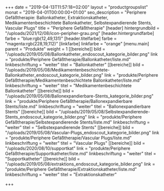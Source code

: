 +++
date = "2019-04-13T11:57:18+02:00"
layout = "productgroupslist"
monat = "2019-04-01T00:00:00+01:00"
seo_description = "Periphere Gefäßtherapie: Ballonkatheter, Extraktionskatheter, Medikamentenbeschichtete Ballonkatheter,  Selbstexpandierende Stents, Vascular Plugs"
title = "Periphere Gefäßtherapie"
[header]
hintergrundbild = "/uploads/2021/12/08/icon-peripher-grau.png"
[header.hintergrundfarbe]
farbe = "blue:rgb(12,49,131)"
[header.titelfarbe]
farbe = "magenta:rgb(228,19,112)"
[linkfarbe]
linkfarbe = "orange"
[menu.main]
parent = "Produkte"
weight = 1
[[bereiche]]
bild = "/uploads/2019/05/08/Ballonkatheter_endoscout_kategorie_bilder.png"
link = "produkte/Periphere Gefäßtherapie/Ballonkatheter/liste.md"
linkbeschriftung = "weiter"
titel = "Ballonkatheter"
[[bereiche]]
bild = "/uploads/2019/05/08/Medikamentenbeschichtete-Ballonkatheter_endoscout_kategorie_bilder.png"
link = "produkte/Periphere Gefäßtherapie/Medikamentenbeschichtete Ballonkatheter/liste.md"
linkbeschriftung = "weiter"
titel = "Medikamentenbeschichtete Ballonkatheter"
[[bereiche]]
bild = "/uploads/2019/05/08/Ballonexpandierbare-Stents_kategorie_bilder.png"
link = "produkte/Periphere Gefäßtherapie/Ballonexpandierbare Stents/liste.md"
linkbeschriftung = "weiter"
titel = "Ballonexpandierbare Stents"
[[bereiche]]
bild = "/uploads/2019/05/08/Selbstexpandierende-Stents_endoscout_kategorie_bilder.png"
link = "produkte/Periphere Gefäßtherapie/Selbstexpandierende Stents/liste.md"
linkbeschriftung = "weiter"
titel = "Selbstexpandierende Stents"
[[bereiche]]
bild = "/uploads/2019/05/08/Vascular-Plugs_endoscout_kategorie_bilder.png"
link = "produkte/Periphere Gefäßtherapie/Vascular Plugs/liste.md"
linkbeschriftung = "weiter"
titel = "Vascular Plugs"
[[bereiche]]
bild = "/uploads/2020/08/10/supportkat"
link = "produkte/Periphere Gefäßtherapie/Supportkatheter/liste.md"
linkbeschriftung = "weiter"
titel = "Supportkatheter"
[[bereiche]]
bild = "/uploads/2019/05/08/extraktions_endoscout_kategorie_bilder.png"
link = "produkte/Periphere Gefäßtherapie/Extraktionskatheter/liste.md"
linkbeschriftung = "weiter"
titel = "Extraktionskatheter"

+++
